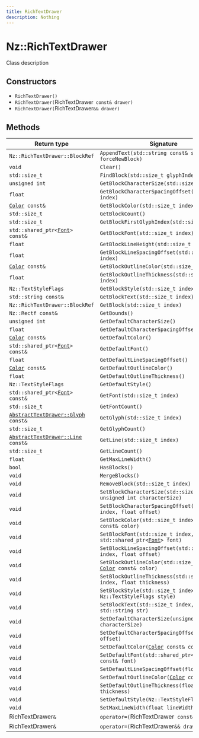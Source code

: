 ```yaml
---
title: RichTextDrawer
description: Nothing
---
```


# Nz::RichTextDrawer

Class description

## Constructors

- `RichTextDrawer()`
- `RichTextDrawer(`RichTextDrawer` const& drawer)`
- `RichTextDrawer(`RichTextDrawer`&& drawer)`

## Methods

| Return type | Signature |
| ----------- | --------- |
| `Nz::RichTextDrawer::BlockRef` | `AppendText(std::string const& str, bool forceNewBlock)` |
| `void` | `Clear()` |
| `std::size_t` | `FindBlock(std::size_t glyphIndex)` |
| `unsigned int` | `GetBlockCharacterSize(std::size_t index)` |
| `float` | `GetBlockCharacterSpacingOffset(std::size_t index)` |
| [`Color`](documentation/generated/Core/Color.md)` const&` | `GetBlockColor(std::size_t index)` |
| `std::size_t` | `GetBlockCount()` |
| `std::size_t` | `GetBlockFirstGlyphIndex(std::size_t index)` |
| `std::shared_ptr<`[`Font`](documentation/generated/Utility/Font.md)`> const&` | `GetBlockFont(std::size_t index)` |
| `float` | `GetBlockLineHeight(std::size_t index)` |
| `float` | `GetBlockLineSpacingOffset(std::size_t index)` |
| [`Color`](documentation/generated/Core/Color.md)` const&` | `GetBlockOutlineColor(std::size_t index)` |
| `float` | `GetBlockOutlineThickness(std::size_t index)` |
| `Nz::TextStyleFlags` | `GetBlockStyle(std::size_t index)` |
| `std::string const&` | `GetBlockText(std::size_t index)` |
| `Nz::RichTextDrawer::BlockRef` | `GetBlock(std::size_t index)` |
| `Nz::Rectf const&` | `GetBounds()` |
| `unsigned int` | `GetDefaultCharacterSize()` |
| `float` | `GetDefaultCharacterSpacingOffset()` |
| [`Color`](documentation/generated/Core/Color.md)` const&` | `GetDefaultColor()` |
| `std::shared_ptr<`[`Font`](documentation/generated/Utility/Font.md)`> const&` | `GetDefaultFont()` |
| `float` | `GetDefaultLineSpacingOffset()` |
| [`Color`](documentation/generated/Core/Color.md)` const&` | `GetDefaultOutlineColor()` |
| `float` | `GetDefaultOutlineThickness()` |
| `Nz::TextStyleFlags` | `GetDefaultStyle()` |
| `std::shared_ptr<`[`Font`](documentation/generated/Utility/Font.md)`> const&` | `GetFont(std::size_t index)` |
| `std::size_t` | `GetFontCount()` |
| [`AbstractTextDrawer::Glyph`](documentation/generated/Utility/AbstractTextDrawer.Glyph.md)` const&` | `GetGlyph(std::size_t index)` |
| `std::size_t` | `GetGlyphCount()` |
| [`AbstractTextDrawer::Line`](documentation/generated/Utility/AbstractTextDrawer.Line.md)` const&` | `GetLine(std::size_t index)` |
| `std::size_t` | `GetLineCount()` |
| `float` | `GetMaxLineWidth()` |
| `bool` | `HasBlocks()` |
| `void` | `MergeBlocks()` |
| `void` | `RemoveBlock(std::size_t index)` |
| `void` | `SetBlockCharacterSize(std::size_t index, unsigned int characterSize)` |
| `void` | `SetBlockCharacterSpacingOffset(std::size_t index, float offset)` |
| `void` | `SetBlockColor(std::size_t index, `[`Color`](documentation/generated/Core/Color.md)` const& color)` |
| `void` | `SetBlockFont(std::size_t index, std::shared_ptr<`[`Font`](documentation/generated/Utility/Font.md)`> font)` |
| `void` | `SetBlockLineSpacingOffset(std::size_t index, float offset)` |
| `void` | `SetBlockOutlineColor(std::size_t index, `[`Color`](documentation/generated/Core/Color.md)` const& color)` |
| `void` | `SetBlockOutlineThickness(std::size_t index, float thickness)` |
| `void` | `SetBlockStyle(std::size_t index, Nz::TextStyleFlags style)` |
| `void` | `SetBlockText(std::size_t index, std::string str)` |
| `void` | `SetDefaultCharacterSize(unsigned int characterSize)` |
| `void` | `SetDefaultCharacterSpacingOffset(float offset)` |
| `void` | `SetDefaultColor(`[`Color`](documentation/generated/Core/Color.md)` const& color)` |
| `void` | `SetDefaultFont(std::shared_ptr<`[`Font`](documentation/generated/Utility/Font.md)`> const& font)` |
| `void` | `SetDefaultLineSpacingOffset(float offset)` |
| `void` | `SetDefaultOutlineColor(`[`Color`](documentation/generated/Core/Color.md)` const& color)` |
| `void` | `SetDefaultOutlineThickness(float thickness)` |
| `void` | `SetDefaultStyle(Nz::TextStyleFlags style)` |
| `void` | `SetMaxLineWidth(float lineWidth)` |
| RichTextDrawer`&` | `operator=(`RichTextDrawer` const& drawer)` |
| RichTextDrawer`&` | `operator=(`RichTextDrawer`&& drawer)` |
